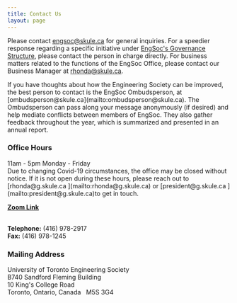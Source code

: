 ```yaml
---
title: Contact Us
layout: page
---
```


Please contact [engsoc@skule.ca](mailto:engsoc@skule.ca) for general inquiries. For a speedier response regarding a specific initiative under [EngSoc's Governance Structure](../engsoc), please contact the person in charge directly. For business matters related to the functions of the EngSoc Office, please contact our Business Manager at [rhonda@skule.ca](mailto:rhonda@skule.ca).</p>
<p>If you have thoughts about how the Engineering Society can be improved, the best person to contact is the EngSoc Ombudsperson, at [ombudsperson@skule.ca](mailto:ombudsperson@skule.ca). The Ombudsperson can pass along your message anonymously (if desired) and help mediate conflicts between members of EngSoc. They also gather feedback throughout the year, which is summarized and presented in an annual report.</p> 

<h3> <!--- Regular ---> Office Hours</h3>
<p>11am - 5pm Monday - Friday <br />Due to changing Covid-19 circumstances, the office may be closed without notice. If it is not open during these hours, please reach out to [rhonda@g.skule.ca ](mailto:rhonda@g.skule.ca) or [president@g.skule.ca ](mailto:president@g.skule.ca)to get in touch. </p> <a class="button is-small is-success" href="https://utoronto.zoom.us/j/82382984574"><strong>Zoom Link</strong></a> <br> </br> 

<p><strong>Telephone:</strong> (416) 978-2917<br /> <strong>Fax:</strong> (416) 978-1245</p>
<h3>Mailing Address</h3>
<p>University of Toronto Engineering Society<br /> B740 Sandford Fleming Building<br /> 10 King's College Road<br /> Toronto, Ontario, Canada &nbsp; M5S 3G4</p>